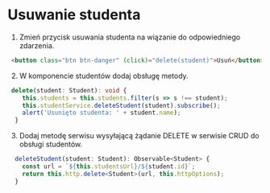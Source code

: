 # Usuwanie studenta

1. Zmień przycisk usuwania studenta na wiązanie do odpowiedniego zdarzenia.

```html
 <button class="btn btn-danger" (click)="delete(student)">Usuń</button>
```

2. W komponencie studentów dodaj obsługę metody.


```ts
 delete(student: Student): void {
    this.students = this.students.filter(s => s !== student);
    this.studentService.deleteStudent(student).subscribe();
    alert('Usunięto studenta: ' + student.name);
  }
```

3. Dodaj metodę serwisu wysyłającą żądanie DELETE w serwisie CRUD do obsługi studentów.

```ts
  deleteStudent(student: Student): Observable<Student> {
    const url = `${this.studentsUrl}/${student.id}`;
    return this.http.delete<Student>(url, this.httpOptions);
  }
```
